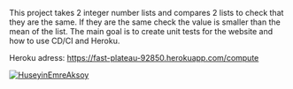This project takes 2 integer number lists and compares 2 lists to check that they are the same. If they are the same check the value is smaller than the mean of the list.
The main goal is to create unit tests for the website and how to use CD/CI and Heroku.

Heroku adress: https://fast-plateau-92850.herokuapp.com/compute

[![HuseyinEmreAksoy](https://circleci.com/gh/HuseyinEmreAksoy/MyWebsite.svg?style=svg)](https://app.circleci.com/pipelines/github/HuseyinEmreAksoy/MyWebsite?branch=main&filter=all)
